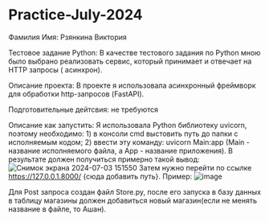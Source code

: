 # Practice-July-2024
Фамилия Имя: Рзянкина Виктория

Тестовое задание Python: В качестве тестового задания по Python мною было выбрано реализовать сервис, который принимает и отвечает на HTTP запросы ( асинхрон).

Описание проекта: В проекте я использовала асинхронный фреймворк для обработки http-запросов (FastAPI). 

Подготовительные дейтсвия: не требуются

Описание как запустить: Я использовала Python библиотеку uvicorn, поэтому необходимо: 1) в консоли cmd выстовить путь до папки с исполняемым кодом; 2) ввести эту команду: uvicorn Main:app (Main - название исполняемого файла, а App -  название приложения). 
  В результате должен получиться примерно такой вывод:
  ![Снимок экрана 2024-07-03 151550](https://github.com/VikaRzyankina/Practice-July-2024/assets/124519094/49eb879e-e8b8-4347-b61b-31a297e8ae19)
  Затем нужно перейти по ссылке https://127.0.0.1.8000/ {сюда добавить путь}.
  Пример: ![image](https://github.com/VikaRzyankina/Practice-July-2024/assets/124519094/c390e6dc-7c05-47df-94f4-f2a970664d06)

  Для Post запроса создан файл Store.py, после его запуска в базу данных в таблицу магазины должен добавиться новый магазин(если не менять название в файле, то Ашан).
